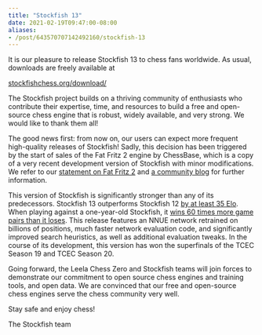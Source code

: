 ```yaml
---
title: "Stockfish 13"
date: 2021-02-19T09:47:00-08:00
aliases:
- /post/643570707142492160/stockfish-13
---
```



It is our pleasure to release Stockfish 13 to chess fans worldwide. As
usual, downloads are freely available at

[stockfishchess.org/download/](https://stockfishchess.org/download/)

The Stockfish project builds on a thriving community of enthusiasts who
contribute their expertise, time, and resources to build a free and
open-source chess engine that is robust, widely available, and very
strong. We would like to thank them all!

The good news first: from now on, our users can expect more frequent
high-quality releases of Stockfish! Sadly, this decision has been
triggered by the start of sales of the Fat Fritz 2 engine by ChessBase,
which is a copy of a very recent development version of Stockfish with
minor modifications. We refer to our [statement on Fat Fritz
2](https://blog.stockfishchess.org/post/643239805544792064/statement-on-fat-fritz-2)
and [a community
blog](https://lichess.org/blog/YCvy7xMAACIA8007/fat-fritz-2-is-a-rip-off)
for further information.

This version of Stockfish is significantly stronger than any of its
predecessors. Stockfish 13 outperforms Stockfish 12 [by at least 35
Elo](https://tests.stockfishchess.org/tests/view/602bcccf7f517a561bc49b11).
When playing against a one-year-old Stockfish, it [wins 60 times more
game pairs than it
loses](https://tests.stockfishchess.org/tests/view/600fbb9c735dd7f0f0352d59).
This release features an NNUE network retrained on billions of
positions, much faster network evaluation code, and significantly
improved search heuristics, as well as additional evaluation tweaks. In
the course of its development, this version has won the superfinals of
the TCEC Season 19 and TCEC Season 20.

Going forward, the Leela Chess Zero and Stockfish teams will join forces
to demonstrate our commitment to open source chess engines and training
tools, and open data. We are convinced that our free and open-source
chess engines serve the chess community very well.

Stay safe and enjoy chess!

The Stockfish team
